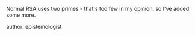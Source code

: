 Normal RSA uses two primes - that's too few in my opinion, so I've added some more.

author: epistemologist
